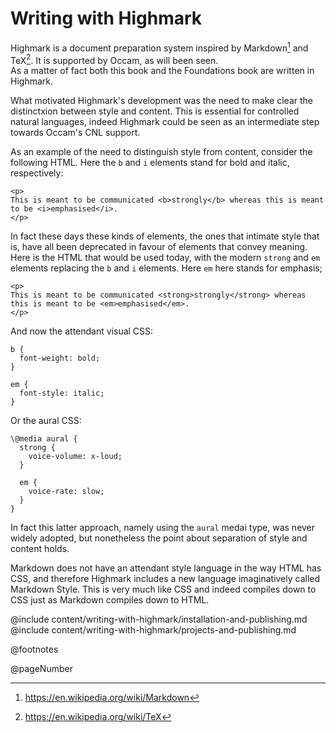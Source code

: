 # Writing with Highmark

Highmark is a document preparation system inspired by Markdown[^markdown] and TeX[^tex].
It is supported by Occam, as will been seen.     
As a matter of fact both this book and the Foundations book are written in Highmark.

What motivated Highmark's development was the need to make clear the distinctxion between style and content.
This is essential for controlled natural languages, indeed Highmark could be seen as an intermediate step towards Occam's CNL support.

As an example of the need to distinguish style from content, consider the following HTML.
Here the `b` and `i` elements stand for bold and italic, respectively:

```
<p>
This is meant to be communicated <b>strongly</b> whereas this is meant to be <i>emphasised</i>.
</p>
```

In fact these days these kinds of elements, the ones that intimate style that is, have all been deprecated in favour of elements that convey meaning.
Here is the HTML that would be used today, with the modern `strong` and `em` elements replacing the `b` and `i` elements.
Here `em` here stands for emphasis;

```
<p>
This is meant to be communicated <strong>strongly</strong> whereas this is meant to be <em>emphasised</em>.
</p>
```

And now the attendant visual CSS:

```
b {
  font-weight: bold;
}

em {
  font-style: italic;
}
```

Or the aural CSS:

```
\@media aural {
  strong {
    voice-volume: x-loud;
  }

  em {
    voice-rate: slow;
  }
}
```

In fact this latter approach, namely using the `aural` medai type, was never widely adopted, but nonetheless the point about separation of style and content holds.

Markdown does not have an attendant style language in the way HTML has CSS, and therefore Highmark includes a new language imaginatively called Markdown Style.
This is very much like CSS and indeed compiles down to CSS just as Markdown compiles down to HTML.

@include content/writing-with-highmark/installation-and-publishing.md
@include content/writing-with-highmark/projects-and-publishing.md

[^tex]: https://en.wikipedia.org/wiki/TeX

[^markdown]: https://en.wikipedia.org/wiki/Markdown

@footnotes

@pageNumber
 
